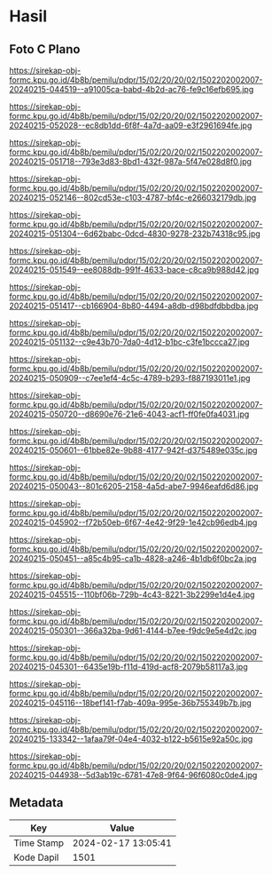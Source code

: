 # Hasil

## Foto C Plano

https://sirekap-obj-formc.kpu.go.id/4b8b/pemilu/pdpr/15/02/20/20/02/1502202002007-20240215-044519--a91005ca-babd-4b2d-ac76-fe9c16efb695.jpg

https://sirekap-obj-formc.kpu.go.id/4b8b/pemilu/pdpr/15/02/20/20/02/1502202002007-20240215-052028--ec8db1dd-6f8f-4a7d-aa09-e3f2961694fe.jpg

https://sirekap-obj-formc.kpu.go.id/4b8b/pemilu/pdpr/15/02/20/20/02/1502202002007-20240215-051718--793e3d83-8bd1-432f-987a-5f47e028d8f0.jpg

https://sirekap-obj-formc.kpu.go.id/4b8b/pemilu/pdpr/15/02/20/20/02/1502202002007-20240215-052146--802cd53e-c103-4787-bf4c-e266032179db.jpg

https://sirekap-obj-formc.kpu.go.id/4b8b/pemilu/pdpr/15/02/20/20/02/1502202002007-20240215-051304--6d62babc-0dcd-4830-9278-232b74318c95.jpg

https://sirekap-obj-formc.kpu.go.id/4b8b/pemilu/pdpr/15/02/20/20/02/1502202002007-20240215-051549--ee8088db-991f-4633-bace-c8ca9b988d42.jpg

https://sirekap-obj-formc.kpu.go.id/4b8b/pemilu/pdpr/15/02/20/20/02/1502202002007-20240215-051417--cb166904-8b80-4494-a8db-d98bdfdbbdba.jpg

https://sirekap-obj-formc.kpu.go.id/4b8b/pemilu/pdpr/15/02/20/20/02/1502202002007-20240215-051132--c9e43b70-7da0-4d12-b1bc-c3fe1bccca27.jpg

https://sirekap-obj-formc.kpu.go.id/4b8b/pemilu/pdpr/15/02/20/20/02/1502202002007-20240215-050909--c7ee1ef4-4c5c-4789-b293-f887193011e1.jpg

https://sirekap-obj-formc.kpu.go.id/4b8b/pemilu/pdpr/15/02/20/20/02/1502202002007-20240215-050720--d8690e76-21e6-4043-acf1-ff0fe0fa4031.jpg

https://sirekap-obj-formc.kpu.go.id/4b8b/pemilu/pdpr/15/02/20/20/02/1502202002007-20240215-050601--61bbe82e-9b88-4177-942f-d375489e035c.jpg

https://sirekap-obj-formc.kpu.go.id/4b8b/pemilu/pdpr/15/02/20/20/02/1502202002007-20240215-050043--801c6205-2158-4a5d-abe7-9946eafd6d86.jpg

https://sirekap-obj-formc.kpu.go.id/4b8b/pemilu/pdpr/15/02/20/20/02/1502202002007-20240215-045902--f72b50eb-6f67-4e42-9f29-1e42cb96edb4.jpg

https://sirekap-obj-formc.kpu.go.id/4b8b/pemilu/pdpr/15/02/20/20/02/1502202002007-20240215-050451--a85c4b95-ca1b-4828-a246-4b1db6f0bc2a.jpg

https://sirekap-obj-formc.kpu.go.id/4b8b/pemilu/pdpr/15/02/20/20/02/1502202002007-20240215-045515--110bf06b-729b-4c43-8221-3b2299e1d4e4.jpg

https://sirekap-obj-formc.kpu.go.id/4b8b/pemilu/pdpr/15/02/20/20/02/1502202002007-20240215-050301--366a32ba-9d61-4144-b7ee-f9dc9e5e4d2c.jpg

https://sirekap-obj-formc.kpu.go.id/4b8b/pemilu/pdpr/15/02/20/20/02/1502202002007-20240215-045301--6435e19b-f11d-419d-acf8-2079b58117a3.jpg

https://sirekap-obj-formc.kpu.go.id/4b8b/pemilu/pdpr/15/02/20/20/02/1502202002007-20240215-045116--18bef141-f7ab-409a-995e-36b755349b7b.jpg

https://sirekap-obj-formc.kpu.go.id/4b8b/pemilu/pdpr/15/02/20/20/02/1502202002007-20240215-133342--1afaa79f-04e4-4032-b122-b5615e92a50c.jpg

https://sirekap-obj-formc.kpu.go.id/4b8b/pemilu/pdpr/15/02/20/20/02/1502202002007-20240215-044938--5d3ab19c-6781-47e8-9f64-96f6080c0de4.jpg


## Metadata

| Key        | Value               |
| ---------- | ------------------- |
| Time Stamp | 2024-02-17 13:05:41 |
| Kode Dapil | 1501                |



